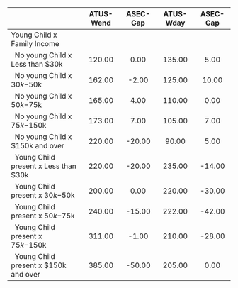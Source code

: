 
|                      |    ATUS-Wend |     ASEC-Gap |    ATUS-Wday |     ASEC-Gap |
| -------------------- | :----------: | :----------: | :----------: | :----------: |
| Young Child x Family Income |              |              |              |              |
| &nbsp;&nbsp;No young Child x Less than $30k |       120.00 |         0.00 |       135.00 |         5.00 |
| &nbsp;&nbsp;No young Child x $30k-$50k |       162.00 |        -2.00 |       125.00 |        10.00 |
| &nbsp;&nbsp;No young Child x $50k-$75k |       165.00 |         4.00 |       110.00 |         0.00 |
| &nbsp;&nbsp;No young Child x $75k-$150k |       173.00 |         7.00 |       105.00 |         7.00 |
| &nbsp;&nbsp;No young Child x $150k and over |       220.00 |       -20.00 |        90.00 |         5.00 |
| &nbsp;&nbsp;Young Child present x Less than $30k |       220.00 |       -20.00 |       235.00 |       -14.00 |
| &nbsp;&nbsp;Young Child present x $30k-$50k |       200.00 |         0.00 |       220.00 |       -30.00 |
| &nbsp;&nbsp;Young Child present x $50k-$75k |       240.00 |       -15.00 |       222.00 |       -42.00 |
| &nbsp;&nbsp;Young Child present x $75k-$150k |       311.00 |        -1.00 |       210.00 |       -28.00 |
| &nbsp;&nbsp;Young Child present x $150k and over |       385.00 |       -50.00 |       205.00 |         0.00 |


